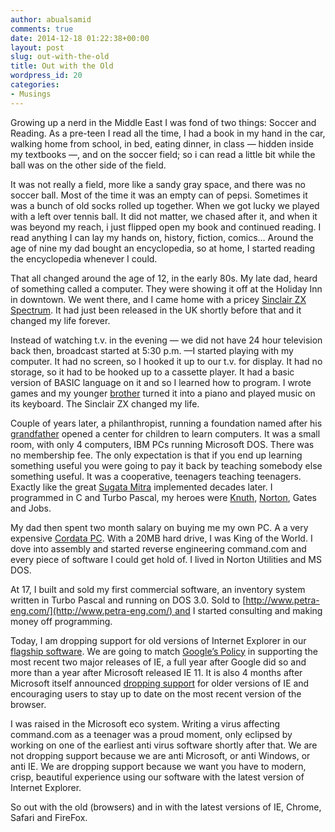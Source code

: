 ```yaml
---
author: abualsamid
comments: true
date: 2014-12-18 01:22:38+00:00
layout: post
slug: out-with-the-old
title: Out with the Old
wordpress_id: 20
categories:
- Musings
---
```


Growing up a nerd in the Middle East I was fond of two things: Soccer and Reading. As a pre-teen I read all the time, I had a book in my hand in the car, walking home from school, in bed, eating dinner, in class — hidden inside my textbooks —, and on the soccer field; so i can read a little bit while the ball was on the other side of the field.

It was not really a field, more like a sandy gray space, and there was no soccer ball. Most of the time it was an empty can of pepsi. Sometimes it was a bunch of old socks rolled up together. When we got lucky we played with a left over tennis ball. It did not matter, we chased after it, and when it was beyond my reach, i just flipped open my book and continued reading. I read anything I can lay my hands on, history, fiction, comics… Around the age of nine my dad bought an encyclopedia, so at home, I started reading the encyclopedia whenever I could.

That all changed around the age of 12, in the early 80s. My late dad, heard of something called a computer. They were showing it off at the Holiday Inn in downtown. We went there, and I came home with a pricey [Sinclair ZX Spectrum](http://en.wikipedia.org/wiki/ZX_Spectrum). It had just been released in the UK shortly before that and it changed my life forever.

Instead of watching t.v. in the evening — we did not have 24 hour television back then, broadcast started at 5:30 p.m. —I started playing with my computer. It had no screen, so I hooked it up to our t.v. for display. It had no storage, so it had to be hooked up to a cassette player. It had a basic version of BASIC language on it and so I learned how to program. I wrote games and my younger [brother](http://orangehabitat.blogspot.com/) turned it into a piano and played music on its keyboard. The Sinclair ZX changed my life.

Couple of years later, a philanthropist, running a foundation named after his [grandfather](http://www.shoman.org/en/content/abdul-hameed-shoman-1890-1974) opened a center for children to learn computers. It was a small room, with only 4 computers, IBM PCs running Microsoft DOS. There was no membership fee. The only expectation is that if you end up learning something useful you were going to pay it back by teaching somebody else something useful. It was a cooperative, teenagers teaching teenagers. Exactly like the great [Sugata Mitra](https://www.youtube.com/watch?v=zpcEpmNbHds) implemented decades later. I programmed in C and Turbo Pascal, my heroes were [Knuth](http://www-cs-faculty.stanford.edu/~uno/), [Norton](http://en.wikipedia.org/wiki/Peter_Norton), Gates and Jobs.

My dad then spent two month salary on buying me my own PC. A a very expensive [Cordata PC](http://www.pcmuseum.ca/details.asp?id=696). With a 20MB hard drive, I was King of the World. I dove into assembly and started reverse engineering command.com and every piece of software I could get hold of. I lived in Norton Utilities and MS DOS.

At 17, I built and sold my first commercial software, an inventory system written in Turbo Pascal and running on DOS 3.0. Sold to [http://www.petra-eng.com/](http://www.petra-eng.com/) and I started consulting and making money off programming.

Today, I am dropping support for old versions of Internet Explorer in our [flagship software](https://estratex.com). We are going to match [Google’s Policy](http://googleappsupdates.blogspot.com/2013/11/end-of-support-for-internet-explorer-9.html) in supporting the most recent two major releases of IE, a full year after Google did so and more than a year after Microsoft released IE 11. It is also 4 months after Microsoft itself announced [dropping support](http://blogs.msdn.com/b/ie/archive/2014/08/07/stay-up-to-date-with-internet-explorer.aspx) for older versions of IE and encouraging users to stay up to date on the most recent version of the browser.

I was raised in the Microsoft eco system. Writing a virus affecting command.com as a teenager was a proud moment, only eclipsed by working on one of the earliest anti virus software shortly after that. We are not dropping support because we are anti Microsoft, or anti Windows, or anti IE. We are dropping support because we want you have to modern, crisp, beautiful experience using our software with the latest version of Internet Explorer.

So out with the old (browsers) and in with the latest versions of IE, Chrome, Safari and FireFox.
